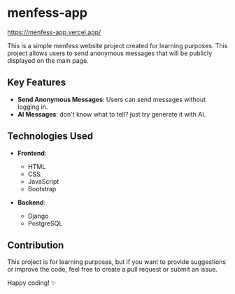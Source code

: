 ﻿# menfess-app

https://menfess-app.vercel.app/

This is a simple menfess website project created for learning purposes. This project allows users to send anonymous messages that will be publicly displayed on the main page.

## Key Features

- **Send Anonymous Messages**: Users can send messages without logging in.
- **AI Messages**: don't know what to tell? just try generate it with AI.

## Technologies Used

- **Frontend**: 
  - HTML
  - CSS
  - JavaScript
  - Bootstrap
    
- **Backend**:
  - Django
  - PostgreSQL


## Contribution

This project is for learning purposes, but if you want to provide suggestions or improve the code, feel free to create a pull request or submit an issue.



Happy coding! ✨




